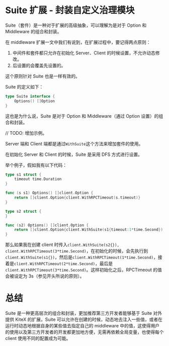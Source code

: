# Suite 扩展 - 封装自定义治理模块

Suite（套件）是一种对于扩展的高级抽象，可以理解为是对于 Option 和 Middleware 的组合和封装。

在 middleware 扩展一文中我们有说到，在扩展过程中，要记得两点原则：

1. 中间件和套件都只允许在初始化 Server、Client 的时候设置，不允许动态修改。
2. 后设置的会覆盖先设置的。

这个原则针对 Suite 也是一样有效的。

Suite 的定义如下：

```go
type Suite interface {
    Options() []Option
}
```

这也是为什么说，Suite 是对于 Option 和 Middleware（通过 Option 设置）的组合和封装。

// TODO: 增加示例。

Server 端和 Client 端都是通过`WithSuite`这个方法来增加套件的使用。

在初始化 Server 和 Client 的时候，Suite 是采用 DFS 方式进行设置。

举个例子，假如我有以下代码：

```go
type s1 struct {
    timeout time.Duration
}

func (s s1) Options() []client.Option {
    return []client.Option{client.WithRPCTimeout(s.timeout)}
}

type s2 struct {
}

func (s2) Options() []client.Option {
    return []client.Option{client.WithSuite(s1{timeout:1*time.Second}), client.WithRPCTimeout(2*time.Second)}
}
```

那么如果我在创建 client 时传入`client.WithSuite(s2{}), client.WithRPCTimeout(3*time.Second)`，在初始化的时候，会先执行到`client.WithSuite(s1{})`，然后是`client.WithRPCTimeout(1*time.Second)`，接着是`client.WithRPCTimeout(2*time.Second)`，最后是`client.WithRPCTimeout(3*time.Second)`。这样初始化之后，RPCTimeout 的值会被设定为 3s（参见开头所说的原则）。

# 总结

Suite 是一种更高层次的组合和封装，更加推荐第三方开发者能够基于 Suite 对外提供 KiteX 的扩展，Suite 可以允许在创建的时候，动态地去注入一些值，或者在运行时动态地根据自身的某些值去指定自己的 middleware 中的值，这使得用户的使用以及第三方开发者的开发都更加地方便，无需再依赖全局变量，也使得每个 client 使用不同的配置成为可能。